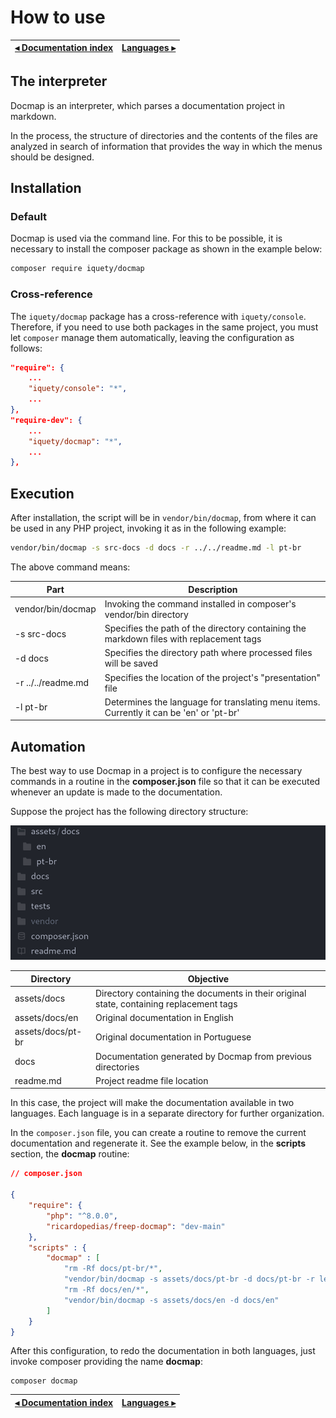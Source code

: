 # How to use

[◂ Documentation index](index.md) | [Languages ▸](02-languages.md)
-- | --

## The interpreter

Docmap is an interpreter, which parses a documentation project in markdown.

In the process, the structure of directories and the contents of the files are analyzed in search of information that provides the way in which the menus should be designed.

## Installation

### Default

Docmap is used via the command line. For this to be possible, it is necessary to install the composer package as shown in the example below:

```bash
composer require iquety/docmap
```

### Cross-reference

The `iquety/docmap` package has a cross-reference with `iquety/console`. Therefore, if you need to use both packages in the same project, you must let `composer` manage them automatically, leaving the configuration as follows:

```json
"require": {
    ...
    "iquety/console": "*",
    ...
},
"require-dev": {
    ...
    "iquety/docmap": "*",
    ...
},
```

## Execution

After installation, the script will be in `vendor/bin/docmap`, from where it can be used in any PHP project, invoking it as in the following example:

```bash
vendor/bin/docmap -s src-docs -d docs -r ../../readme.md -l pt-br
```

The above command means:

Part | Description
-- | --
vendor/bin/docmap | Invoking the command installed in composer's vendor/bin directory
-s src-docs | Specifies the path of the directory containing the markdown files with replacement tags
-d docs | Specifies the directory path where processed files will be saved
-r ../../readme.md | Specifies the location of the project's "presentation" file
-l pt-br | Determines the language for translating menu items. Currently it can be 'en' or 'pt-br'

## Automation

The best way to use Docmap in a project is to configure the necessary commands in a routine in the **composer.json** file so that it can be executed whenever an update is made to the documentation.

Suppose the project has the following directory structure:

![Estrutura de diretórios com documentação markdown](../imgs/directories.png)

Directory | Objective
-- | --
assets/docs | Directory containing the documents in their original state, containing replacement tags
assets/docs/en | Original documentation in English
assets/docs/pt-br | Original documentation in Portuguese
docs | Documentation generated by Docmap from previous directories
readme.md | Project readme file location

In this case, the project will make the documentation available in two languages. Each language is in a separate directory for further organization.

In the `composer.json` file, you can create a routine to remove the current documentation and regenerate it. See the example below, in the **scripts** section, the **docmap** routine:

```json
// composer.json

{
    "require": {
        "php": "^8.0.0",
        "ricardopedias/freep-docmap": "dev-main"
    },
    "scripts" : {
        "docmap" : [
            "rm -Rf docs/pt-br/*",
            "vendor/bin/docmap -s assets/docs/pt-br -d docs/pt-br -r leiame.md -l pt-br",
            "rm -Rf docs/en/*",
            "vendor/bin/docmap -s assets/docs/en -d docs/en"
        ]
    }
}
```

After this configuration, to redo the documentation in both languages, just invoke composer providing the name **docmap**:

```shell
composer docmap
```

[◂ Documentation index](index.md) | [Languages ▸](02-languages.md)
-- | --
